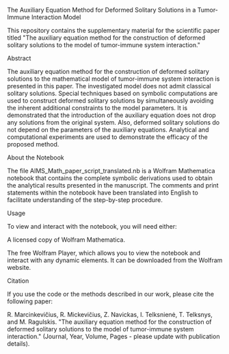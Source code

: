 The Auxiliary Equation Method for Deformed Solitary Solutions in a Tumor-Immune Interaction Model

This repository contains the supplementary material for the scientific paper titled "The auxiliary equation method for the construction of deformed solitary solutions to the model of tumor-immune system interaction."

Abstract

The auxiliary equation method for the construction of deformed solitary solutions to the mathematical model of tumor-immune system interaction is presented in this paper. The investigated model does not admit classical solitary solutions. Special techniques based on symbolic computations are used to construct deformed solitary solutions by simultaneously avoiding the inherent additional constraints to the model parameters. It is demonstrated that the introduction of the auxiliary equation does not drop any solutions from the original system. Also, deformed solitary solutions do not depend on the parameters of the auxiliary equations. Analytical and computational experiments are used to demonstrate the efficacy of the proposed method.

About the Notebook

The file AIMS_Math_paper_script_translated.nb is a Wolfram Mathematica notebook that contains the complete symbolic derivations used to obtain the analytical results presented in the manuscript. The comments and print statements within the notebook have been translated into English to facilitate understanding of the step-by-step procedure.

Usage

To view and interact with the notebook, you will need either:

A licensed copy of Wolfram Mathematica.

The free Wolfram Player, which allows you to view the notebook and interact with any dynamic elements. It can be downloaded from the Wolfram website.

Citation

If you use the code or the methods described in our work, please cite the following paper:

R. Marcinkevičius, R. Mickevičius, Z. Navickas, I. Telksnienė, T. Telksnys, and M. Ragulskis. "The auxiliary equation method for the construction of deformed solitary solutions to the model of tumor-immune system interaction." (Journal, Year, Volume, Pages - please update with publication details).
